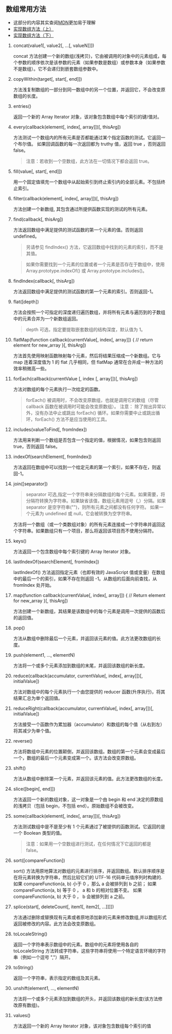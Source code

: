 <!--
 * @Author: Yu
 * @Date: 2020-08-06 11:51:09
 * @LastEditTime: 2020-08-06 16:53:39
 * @FilePath: \KeepLearning\Javascript\数组.md
 * @Description: ''
-->

## 数组常用方法

- 这部分的内容其实查阅[MDN](https://developer.mozilla.org/zh-CN/docs/Web/JavaScript/Reference/Global_Objects/Array)更加易于理解
- [实现数组方法（上）](https://github.com/logan70/Blog/issues/41)
- [实现数组方法（下）](https://github.com/logan70/Blog/issues/42)

1.  concat(value1[, value2[, ...[, valueN]]])

    concat 方法创建一个新的数组(浅拷贝)，它由被调用的对象中的元素组成，每个参数的顺序依次是该参数的元素（如果参数是数组）或参数本身（如果参数不是数组）。它不会递归到嵌套数组参数中。

2.  copyWithin(target[, start[, end]])

    方法浅复制数组的一部分到同一数组中的另一个位置，并返回它，不会改变原数组的长度。

3.  entries()

    返回一个新的 Array Iterator 对象，该对象包含数组中每个索引的键/值对。

4.  every(callback(element[, index[, array]])[, thisArg])

    方法测试一个数组内的所有元素是否都能通过某个指定函数的测试。它返回一个布尔值。
    如果回调函数的每一次返回都为 truthy 值，返回 true ，否则返回 false。

    > 注意：若收到一个空数组，此方法在一切情况下都会返回 true。

5.  fill(value[, start[, end]])

    用一个固定值填充一个数组中从起始索引到终止索引内的全部元素。不包括终止索引。

6.  filter(callback(element[, index[, array]])[, thisArg])

    方法创建一个新数组, 其包含通过所提供函数实现的测试的所有元素。

7.  find(callback[, thisArg])

    方法返回数组中满足提供的测试函数的第一个元素的值。否则返回 undefined。

    > 另请参见 findIndex() 方法，它返回数组中找到的元素的索引，而不是其值。

    > 如果你需要找到一个元素的位置或者一个元素是否存在于数组中，使用 Array.prototype.indexOf() 或 Array.prototype.includes()。

8.  findIndex(callback[, thisArg])

    方法返回数组中满足提供的测试函数的第一个元素的索引。否则返回-1。

9.  flat([depth])

    方法会按照一个可指定的深度递归遍历数组，并将所有元素与遍历到的子数组中的元素合并为一个新数组返回。

    > depth 可选，指定要提取嵌套数组的结构深度，默认值为 1。

10. flatMap(function callback(currentValue[, index[, array]]) {
    // return element for new_array
    }[, thisArg])

    方法首先使用映射函数映射每个元素，然后将结果压缩成一个新数组。它与 map 连着深度值为 1 的 flat 几乎相同，但 flatMap 通常在合并成一种方法的效率稍微高一些。

11. forEach(callback(currentValue [, index [, array]])[, thisArg])

    方法对数组的每个元素执行一次给定的函数。

    > forEach() 被调用时，不会改变原数组，也就是调用它的数组（尽管 callback 函数在被调用时可能会改变原数组）。
    > 注意： 除了抛出异常以外，没有办法中止或跳出 forEach() 循环。如果你需要中止或跳出循环，forEach() 方法不是应当使用的工具。

12. includes(valueToFind[, fromIndex])

    方法用来判断一个数组是否包含一个指定的值，根据情况，如果包含则返回 true，否则返回 false。

13. indexOf(searchElement[, fromIndex])

    方法返回在数组中可以找到一个给定元素的第一个索引，如果不存在，则返回-1。

14. join([separator])

    > separator 可选,指定一个字符串来分隔数组的每个元素。如果需要，将分隔符转换为字符串。如果缺省该值，数组元素用逗号（,）分隔。如果 separator 是空字符串("")，则所有元素之间都没有任何字符。
    > 如果一个元素为 undefined 或 null，它会被转换为空字符串。

    方法将一个数组（或一个类数组对象）的所有元素连接成一个字符串并返回这个字符串。如果数组只有一个项目，那么将返回该项目而不使用分隔符。

15. keys()

    方法返回一个包含数组中每个索引键的 Array Iterator 对象。

16. lastIndexOf(searchElement[, fromIndex])

    lastIndexOf() 方法返回指定元素（也即有效的 JavaScript 值或变量）在数组中的最后一个的索引，如果不存在则返回 -1。从数组的后面向前查找，从 fromIndex 处开始。

17. map(function callback(currentValue[, index[, array]]) {
    // Return element for new_array
    }[, thisArg])

    方法创建一个新数组，其结果是该数组中的每个元素是调用一次提供的函数后的返回值。

18. pop()

    方法从数组中删除最后一个元素，并返回该元素的值。此方法更改数组的长度。

19. push(element1, ..., elementN)

    方法将一个或多个元素添加到数组的末尾，并返回该数组的新长度。

20. reduce(callback(accumulator, currentValue[, index[, array]])[, initialValue])

    方法对数组中的每个元素执行一个由您提供的 reducer 函数(升序执行)，将其结果汇总为单个返回值。

21. reduceRight(callback(accumulator, currentValue[, index[, array]])[, initialValue])

    方法接受一个函数作为累加器（accumulator）和数组的每个值（从右到左）将其减少为单个值。

22. reverse()

    方法将数组中元素的位置颠倒，并返回该数组。数组的第一个元素会变成最后一个，数组的最后一个元素变成第一个。该方法会改变原数组。

23. shift()

    方法从数组中删除第一个元素，并返回该元素的值。此方法更改数组的长度。

24. slice([begin[, end]])

    方法返回一个新的数组对象，这一对象是一个由 begin 和 end 决定的原数组的浅拷贝（包括 begin，不包括 end）。原始数组不会被改变。

25. some(callback(element[, index[, array]])[, thisArg])

    方法测试数组中是不是至少有 1 个元素通过了被提供的函数测试。它返回的是一个 Boolean 类型的值。

    > 注意：如果用一个空数组进行测试，在任何情况下它返回的都是 false。

26. sort([compareFunction])

    sort() 方法用原地算法对数组的元素进行排序，并返回数组。默认排序顺序是在将元素转换为字符串，然后比较它们的 UTF-16 代码单元值序列时构建的.
    如果 compareFunction(a, b) 小于 0 ，那么 a 会被排列到 b 之前；
    如果 compareFunction(a, b) 等于 0 ， a 和 b 的相对位置不变。
    如果 compareFunction(a, b) 大于 0 ， b 会被排列到 a 之前。

27. splice(start[, deleteCount[, item1[, item2[, ...]]]])

    方法通过删除或替换现有元素或者原地添加新的元素来修改数组,并以数组形式返回被修改的内容。此方法会改变原数组。

28. toLocaleString()

    返回一个字符串表示数组中的元素。数组中的元素将使用各自的 toLocaleString 方法转成字符串，这些字符串将使用一个特定语言环境的字符串（例如一个逗号 ","）隔开。

29. toString()

    返回一个字符串，表示指定的数组及其元素。

30. unshift(element1, ..., elementN)

    方法将一个或多个元素添加到数组的开头，并返回该数组的新长度(该方法修改原有数组)。

31. values()

    方法返回一个新的 Array Iterator 对象，该对象包含数组每个索引的值
